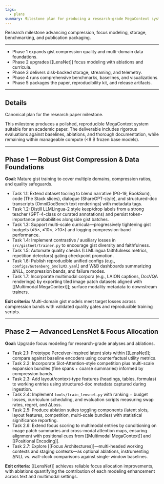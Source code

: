 ```yaml
---
tags:
  - plans
summary: Milestone plan for producing a research-grade MegaContext system and publication through five development phases.
---
```

Research milestone advancing compression, focus modeling, storage, benchmarking, and publication packaging.

---

- Phase 1 expands gist compression quality and multi-domain data foundations.
- Phase 2 upgrades [[LensNet]] focus modeling with ablations and curricula.
- Phase 3 delivers disk-backed storage, streaming, and telemetry.
- Phase 4 runs comprehensive benchmarks, baselines, and visualizations.
- Phase 5 packages the paper, reproducibility kit, and release artifacts.

---
## Details

Canonical plan for the research paper milestone.

This milestone produces a polished, reproducible MegaContext system suitable for an academic paper. The deliverable includes rigorous evaluations against baselines, ablations, and thorough documentation, while remaining within manageable compute (<8 B frozen base models).

---
## Phase 1 — Robust Gist Compression & Data Foundations
**Goal:** Mature gist training to cover multiple domains, compression ratios, and quality safeguards.
- Task 1.1: Extend dataset tooling to blend narrative (PG-19, BookSum), code (The Stack slices), dialogue (ShareGPT-style), and structured-doc transcripts (OmniDocBench text renderings) with metadata tags.
- Task 1.2: Distill LLMLingua-2 style keep/drop labels from a strong teacher (GPT-4-class or curated annotations) and persist token-importance probabilities alongside gist batches.
- Task 1.3: Support multi-scale curricula—progressively tightening gist budgets (≤5×, ≤10×, >10×) and logging compression-band performance.
- Task 1.4: Implement contrastive / auxiliary losses in `src/gistnet/trainer.py` to encourage gist diversity and faithfulness.
- Task 1.5: Automate quality checks (LLMLingua faithfulness metrics, repetition detectors) gating checkpoint promotion.
- Task 1.6: Publish reproducible unified configs (e.g., `configs/Gutenberg_SmolLM3.yaml`) and W&B dashboards summarizing ΔNLL, compression bands, and failure modes.
- Task 1.7: Incorporate multimodal corpora (e.g., LAION captions, DocVQA renderings) by exporting tiled image patch datasets aligned with [[Multimodal MegaContext]]; surface modality metadata to downstream trainers.

**Exit criteria:** Multi-domain gist models meet target losses across compression bands with validated quality gates and reproducible training scripts.

---
## Phase 2 — Advanced LensNet & Focus Allocation
**Goal:** Upgrade focus modeling for research-grade analyses and ablations.
- Task 2.1: Prototype Perceiver-inspired latent slots within [[LensNet]]; compare against baseline encoders using counterfactual utility metrics.
- Task 2.2: Incorporate Slot-Attention-style competition plus multi-scale expansion bundles (fine spans + coarse summaries) informed by compression bands.
- Task 2.3: Add layout/context-type features (headings, tables, formulas) to working entries using structured-doc metadata captured during ingestion.
- Task 2.4: Implement `tools/train_lensnet.py` with ranking + budget losses, curriculum scheduling, and evaluation scripts measuring swap rates, regret, and ΔLoss.
- Task 2.5: Produce ablation suites toggling components (latent slots, layout features, competition, multi-scale bundles) with statistical significance reporting.
- Task 2.6: Extend focus scoring to multimodal entries by conditioning on image patch summaries and cross-modal attention maps, ensuring alignment with positional cues from [[Multimodal MegaContext]] and [[Positional Encoding]].
- Task 2.7: Explore [[Focus Architectures]]—multi-headed working contexts and staging contexts—as optional ablations, instrumenting ΔNLL vs. wall-clock comparisons against single-window baselines.

**Exit criteria:** [[LensNet]] achieves reliable focus allocation improvements, with ablations quantifying the contribution of each modeling enhancement across text and multimodal settings.
